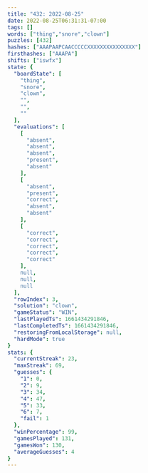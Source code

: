 ```yaml
---
title: "432: 2022-08-25"
date: 2022-08-25T06:31:31-07:00
tags: []
words: ["thing","snore","clown"]
puzzles: [432]
hashes: ["AAAPAAPCAACCCCCXXXXXXXXXXXXXXX"]
firsthashes: ["AAAPA"]
shifts: ["iswfx"]
state: {
  "boardState": [
    "thing",
    "snore",
    "clown",
    "",
    "",
    ""
  ],
  "evaluations": [
    [
      "absent",
      "absent",
      "absent",
      "present",
      "absent"
    ],
    [
      "absent",
      "present",
      "correct",
      "absent",
      "absent"
    ],
    [
      "correct",
      "correct",
      "correct",
      "correct",
      "correct"
    ],
    null,
    null,
    null
  ],
  "rowIndex": 3,
  "solution": "clown",
  "gameStatus": "WIN",
  "lastPlayedTs": 1661434291846,
  "lastCompletedTs": 1661434291846,
  "restoringFromLocalStorage": null,
  "hardMode": true
}
stats: {
  "currentStreak": 23,
  "maxStreak": 69,
  "guesses": {
    "1": 0,
    "2": 9,
    "3": 34,
    "4": 47,
    "5": 33,
    "6": 7,
    "fail": 1
  },
  "winPercentage": 99,
  "gamesPlayed": 131,
  "gamesWon": 130,
  "averageGuesses": 4
}
---
```


<!-- more -->
